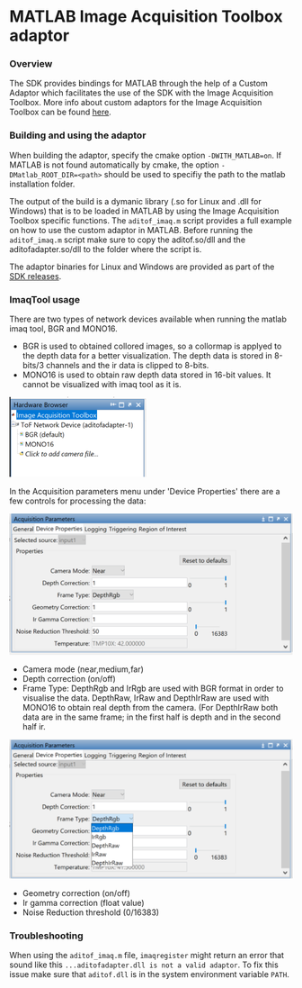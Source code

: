 # MATLAB Image Acquisition Toolbox adaptor

### Overview
The SDK provides bindings for MATLAB through the help of a Custom Adaptor which facilitates the use of the SDK with the Image Acquisition Toolbox. More info about custom adaptors for the Image Acquisition Toolbox can be found [here](www.mathworks.com/help/imaq/creating-custom-adaptors.html).

### Building and using the adaptor

When building the adaptor, specify the cmake option `-DWITH_MATLAB=on`. If MATLAB is not found automatically by cmake, the option `-DMatlab_ROOT_DIR=<path>` should be used to specifiy the path to the matlab installation folder.

The output of the build is a dymanic library (.so for Linux and .dll for Windows) that is to be loaded in MATLAB by using the Image Acquisition Toolbox specific functions. The `aditof_imaq.m` script provides a full example on how to use the custom adaptor in MATLAB. Before running the `aditof_imaq.m` script make sure to copy the aditof.so/dll and the aditofadapter.so/dll to the folder where the script is.

The adaptor binaries for Linux and Windows are provided as part of the [SDK releases](https://github.com/analogdevicesinc/aditof_sdk/releases/latest).

### ImaqTool usage

There are two types of network devices available when running the matlab imaq tool, BGR and MONO16.
* BGR is used to obtained collored images, so a collormap is applyed to the depth data for a better visualization. The depth data is stored in 8-bits/3 channels and the ir data is clipped to 8-bits.
* MONO16 is used to obtain raw depth data stored in 16-bit values. It cannot be visualized with imaq tool as it is.

![Display Image](https://github.com/analogdevicesinc/aditof_sdk/blob/master/doc/img/hardwareBrowser.PNG)

In the Acquisition parameters menu under 'Device Properties' there are a few controls for processing the data:

![Display Image](https://github.com/analogdevicesinc/aditof_sdk/blob/master/doc/img/AquisitionParameters.PNG)

* Camera mode (near,medium,far)
* Depth correction (on/off)
* Frame Type: 
 DepthRgb and IrRgb are used with BGR format in order to visualise the data.
 DepthRaw, IrRaw and DepthIrRaw are used with MONO16 to obtain real depth from the camera. (For DepthIrRaw both data are in the same frame; in the first half is depth and in the second half ir.
 
![Display Image](https://github.com/analogdevicesinc/aditof_sdk/blob/master/doc/img/AquisitionParametersFrameTypes.PNG) 

 * Geometry correction (on/off)
 * Ir gamma correction (float value)
 * Noise Reduction threshold (0/16383)

### Troubleshooting

When using the `aditof_imaq.m` file, `imaqregister` might return an error that sound like this `...aditofadapter.dll is not a valid adaptor`. To fix this issue make sure that `aditof.dll` is in the system environment variable `PATH`.
